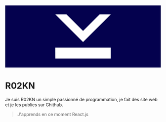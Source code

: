 ![Banner](./imgs/BANNER_PROFILE.png)
# R02KN
Je suis R02KN un simple passionné de programmation, je fait des site web et je les publies sur Ghithub.

> J'apprends en ce moment React.js

<i class="fa fa-youtube-play" aria-hidden="true"></i>



<!--
**R02KN/R02KN** is a ✨ _special_ ✨ repository because its `README.md` (this file) appears on your GitHub profile.

Here are some ideas to get you started:

- 🔭 I’m currently working on ...
- 🌱 I’m currently learning ...
- 👯 I’m looking to collaborate on ...
- 🤔 I’m looking for help with ...
- 💬 Ask me about ...
- 📫 How to reach me: ...
- 😄 Pronouns: ...
- ⚡ Fun fact: ...
-->

